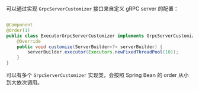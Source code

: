 可以通过实现 `GrpcServerCustomizer` 接口来自定义 gRPC server 的配置：

```java

@Component
@Order(1)
public class ExecutorGrpcServerCustomizer implements GrpcServerCustomizer {
    @Override
    public void customize(ServerBuilder<?> serverBuilder) {
        serverBuilder.executor(Executors.newFixedThreadPool(10));
    }
}
```

可以有多个 `GrpcServerCustomizer` 实现类，会按照 Spring Bean 的 order 从小到大依次调用。
